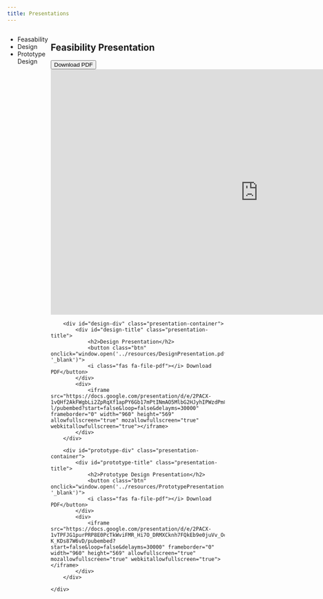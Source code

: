 ```yaml
---
title: Presentations
---
```

<style>
    #content {
        display: flex
    }
    #side-nav {
        width: 20%;
    }
    #main {
        width: 80%;
    }
    .presentation-selector:hover {
        color: yellow;
        cursor: pointer;
    }
</style>

<div id="content">
    <div id="side-nav">
    <ul id="nav-list">
        <li id="feasibility" class="presentation-selector">Feasability</li>
        <li id="design" class="presentation-selector">Design</li>
        <li id="prototype" class="presentation-selector">Prototype Design</li>
    </ul>
    </div>
    <div id="main">
        <div id="feasibility-div" class="presentation-container">
            <div id="feasibility-title" class="presentation-title">
                <h2>Feasibility Presentation</h2>
                <button class="btn" onclick="window.open('../resources/FeasibilityPresentation.pdf', '_blank')">
                <i class="fas fa-file-pdf"></i> Download PDF</button>
            </div>
            <div>
                <iframe src="https://docs.google.com/presentation/d/e/2PACX-1vQJ_GKB92-LARDcygETfulac7tKayQNH6Xlz4C2rLquSOSwEsYniI4ValxkE2AgldgZvNQejXPCK_Fl/pubembed?start=false&loop=false&delayms=30000" frameborder="0" width="960" height="569" allowfullscreen="true" mozallowfullscreen="true" webkitallowfullscreen="true"></iframe>
            </div>
        </div>

        <div id="design-div" class="presentation-container">
            <div id="design-title" class="presentation-title">
                <h2>Design Presentation</h2>
                <button class="btn" onclick="window.open('../resources/DesignPresentation.pdf', '_blank')">
                <i class="fas fa-file-pdf"></i> Download PDF</button>
            </div>
            <div>
                <iframe src="https://docs.google.com/presentation/d/e/2PACX-1vQHf2AkFWgbLi2ZpRqXf1apPY6Gb17mPtINmAO5MlbG2HJyhIPWzdPm82CZPcV53sE2ltGcZKIC8m-l/pubembed?start=false&loop=false&delayms=30000" frameborder="0" width="960" height="569" allowfullscreen="true" mozallowfullscreen="true" webkitallowfullscreen="true"></iframe>
            </div>
        </div>
        
        <div id="prototype-div" class="presentation-container">
            <div id="prototype-title" class="presentation-title">
                <h2>Prototype Design Presentation</h2>
                <button class="btn" onclick="window.open('../resources/PrototypePresentation.pdf', '_blank')">
                <i class="fas fa-file-pdf"></i> Download PDF</button>
            </div>
            <div>
                <iframe src="https://docs.google.com/presentation/d/e/2PACX-1vTPFJG1purPRP8E0PcTkWviFMR_Hi7O_DRMXCknh7FQkEb9e0juVv_OojmwEpQuPCdz-K_KDs87W6vD/pubembed?start=false&loop=false&delayms=30000" frameborder="0" width="960" height="569" allowfullscreen="true" mozallowfullscreen="true" webkitallowfullscreen="true"></iframe>
            </div>
        </div>

    </div>
</div>

<script>
    function hidePresentations(){ 
        let presentations = document.getElementsByClassName("presentation-container");
        for (let presentation of presentations){
                presentation.style.display = 'none';
        }
    }

    function showPresentation(presentationName){
        let divId = presentationName + "-div";
        let presentation = document.getElementById(divId);
        presentation.style.display = 'block';
    }

    document.addEventListener('click', function() {
        if (event.target.classList.contains('presentation-selector')){
            hidePresentations();
            showPresentation(event.target.id)
        }
    })

    hidePresentations();
    showPresentation('feasibility');

</script>